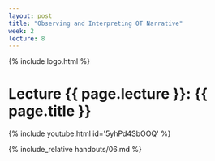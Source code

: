 ```yaml
---
layout: post
title: "Observing and Interpreting OT Narrative"
week: 2
lecture: 8
---
```


{% include logo.html %}

# Lecture {{ page.lecture }}: {{ page.title }}

{% include youtube.html id='5yhPd4SbOOQ' %}

{% include_relative handouts/06.md %}